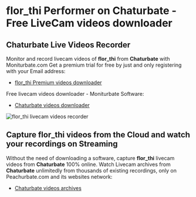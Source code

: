 # flor_thi Performer on Chaturbate - Free LiveCam videos downloader

## Chaturbate Live Videos Recorder

Monitor and record livecam videos of **flor_thi** from **Chaturbate** with Moniturbate.com
Get a premium trial for free by just and only registering with your Email address:
* [flor_thi Premium videos downloader](https://moniturbate.com/request-demo-licence-key.html)

Free livecam videos downloader - Moniturbate Software:
* [Chaturbate videos downloader](https://moniturbate.com/moniturbate-download-software.html)

![flor_thi livecam videos recorder](https://peachurnet.com/templates/moniturbate-software.png)


## Capture flor_thi videos from the Cloud and watch your recordings on Streaming

Without the need of downloading a software, capture **flor_thi** livecam videos from **Chaturbate** 100% online.
Watch Livecam archives from **Chaturbate** unlimitedly from thousands of existing recordings, only on Peachurbate.com and its websites network:
* [Chaturbate videos archives](https://peachurnet.com/)